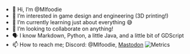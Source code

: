 - 👋 Hi, I’m @MIfoodie
- 👀 I’m interested in game design and engineering (3D printing!)
- 🌱 I’m currently learning just about everything 😅
- 💞️ I’m looking to collaborate on anything!
- 🗣️ I know Markdown, Python, a little Java, and a little bit of GDScript
- 📫 How to reach me; Discord: @MIfoodie, <a rel="me" href="https://social.vivaldi.net/@MIfoodie">Mastodon</a>
![Metrics](https://metrics.lecoq.io/MIfoodie?template=classic&languages=1&achievements=1&base=header%2C%20activity%2C%20community%2C%20repositories%2C%20metadata&base.indepth=false&base.hireable=false&base.skip=false&languages=false&languages.limit=8&languages.threshold=0%25&languages.other=false&languages.colors=github&languages.sections=most-used&languages.indepth=false&languages.analysis.timeout=15&languages.analysis.timeout.repositories=7.5&languages.categories=markup%2C%20programming&languages.recent.categories=markup%2C%20programming&languages.recent.load=300&languages.recent.days=14&achievements=false&achievements.threshold=C&achievements.secrets=true&achievements.display=detailed&achievements.limit=0&config.timezone=America%2FDetroit)
